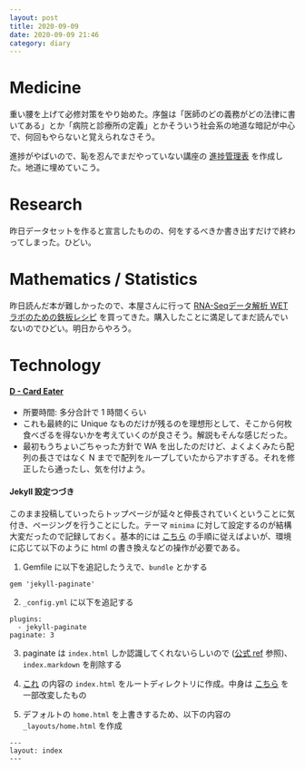 ```yaml
---
layout: post
title: 2020-09-09
date: 2020-09-09 21:46
category: diary
---
```


# Medicine
重い腰を上げて必修対策をやり始めた。序盤は「医師のどの義務がどの法律に書いてある」とか「病院と診療所の定義」とかそういう社会系の地道な暗記が中心で、何回もやらないと覚えられなさそう。

進捗がやばいので、恥を忍んでまだやっていない講座の [進捗管理表](https://docs.google.com/spreadsheets/d/1eZLdl9TM8siMKTBzZQH-09xdMemYMoMC-su_9j4UekU/edit#gid=1631534534) を作成した。地道に埋めていこう。

# Research
昨日データセットを作ると宣言したものの、何をするべきか書き出すだけで終わってしまった。ひどい。

# Mathematics / Statistics
昨日読んだ本が難しかったので、本屋さんに行って [RNA-Seqデータ解析 WETラボのための鉄板レシピ](https://www.amazon.co.jp/RNA-Seq%E3%83%87%E3%83%BC%E3%82%BF%E8%A7%A3%E6%9E%90-WET%E3%83%A9%E3%83%9C%E3%81%AE%E3%81%9F%E3%82%81%E3%81%AE%E9%89%84%E6%9D%BF%E3%83%AC%E3%82%B7%E3%83%94-%E5%AE%9F%E9%A8%93%E5%8C%BB%E5%AD%A6%E5%88%A5%E5%86%8A-%E5%9D%8A%E8%BE%B2-%E7%A7%80%E9%9B%85/dp/4758122431/ref=pd_bxgy_img_2/358-5260791-9919549?_encoding=UTF8&pd_rd_i=4758122431&pd_rd_r=d9a4b737-6b7f-44e2-bb0a-a870e754292a&pd_rd_w=3pOwp&pd_rd_wg=vrGLE&pf_rd_p=e64b0a81-ca1b-4802-bd2c-a4b65bccc76e&pf_rd_r=NEMBWF0CXK34JJQK9S8H&psc=1&refRID=NEMBWF0CXK34JJQK9S8H) を買ってきた。購入したことに満足してまだ読んでいないのでひどい。明日からやろう。

# Technology

#### [D - Card Eater](https://atcoder.jp/contests/arc068/tasks/arc068_b)
- 所要時間: 多分合計で 1 時間くらい
- これも最終的に Unique なものだけが残るのを理想形として、そこから何枚食べざるを得ないかを考えていくのが良さそう。解説もそんな感じだった。
- 最初もうちょいごちゃった方針で WA を出したのだけど、よくよくみたら配列の長さではなく N までで配列をループしていたからアホすぎる。それを修正したら通ったし、気を付けよう。

#### Jekyll 設定つづき
このまま投稿していったらトップページが延々と伸長されていくということに気付き、ページングを行うことにした。テーマ `minima` に対して設定するのが結構大変だったので記録しておく。基本的には [こちら](https://github.com/jekyll/minima/pull/150#commitcomment-23340591) の手順に従えばよいが、環境に応じて以下のように html の書き換えなどの操作が必要である。
1. Gemfile に以下を追記したうえで、`bundle` とかする
```
gem 'jekyll-paginate'
```
2. `_config.yml` に以下を追記する
```
plugins:
  - jekyll-paginate
paginate: 3
```
3. paginate は `index.html` しか認識してくれないらしいので ([公式 ref](http://jekyllrb-ja.github.io/docs/pagination/) 参照)、`index.markdown` を削除する
4. [これ](https://github.com/iwasaki501/iwasaki501.github.io/commit/587a30d9b7cea1b3539e7519d834910cf66e6b8e#diff-eacf331f0ffc35d4b482f1d15a887d3b) の内容の `index.html` をルートディレクトリに作成。中身は [こちら](https://stackoverflow.com/questions/57659321/how-to-paginate-in-jekyll) を一部改変したもの

5. デフォルトの `home.html` を上書きするため、以下の内容の `_layouts/home.html` を作成
```
---
layout: index
---
```